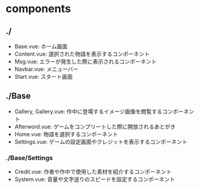 # components

## ./

- Base.vue: ホーム画面
- Content.vue: 選択された物語を表示するコンポーネント
- Msg.vue: エラーが発生した際に表示されるコンポーネント
- Navbar.vue: メニューバー
- Start.vue: スタート画面

## ./Base

- Gallery, Gallery.vue: 作中に登場するイメージ画像を閲覧するコンポーネント
- Afterword.vue: ゲームをコンプリートした際に開放されるあとがき
- Home.vue: 物語を選択するコンポーネント
- Settings.vue: ゲームの設定画面やクレジットを表示するコンポーネント

### ./Base/Settings

- Credit.vue: 作者や作中で使用した素材を紹介するコンポーネント
- System.vue: 音量や文字送りのスピードを設定するコンポーネント
